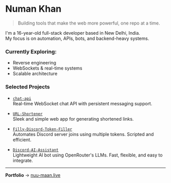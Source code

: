 # Numan Khan

> Building tools that make the web more powerful, one repo at a time.

I'm a 16-year-old full-stack developer based in New Delhi, India.  
My focus is on automation, APIs, bots, and backend-heavy systems.

###  Currently Exploring:
- Reverse engineering
- WebSockets & real-time systems
- Scalable architecture

###  Selected Projects
- [`chat-api`](https://github.com/Nuu-maan/chat-api)  
  Real-time WebSocket chat API with persistent messaging support.

- [`URL-Shortener`](https://github.com/Nuu-maan/URL-Shortener)  
  Sleek and simple web app for generating shortened links.

- [`Filly-Discord-Token-Filler`](https://github.com/Nuu-maan/Filly-Discord-Token-Filler)  
  Automates Discord server joins using multiple tokens. Scripted and efficient.

- [`Discord-AI-Assistant`](https://github.com/Nuu-maan/Discord-AI-Assistant)  
  Lightweight AI bot using OpenRouter's LLMs. Fast, flexible, and easy to integrate.

---

**Portfolio** → [nuu-maan.live](https://nuu-maan.live)  


